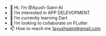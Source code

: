 - 👋 Hi, I’m @Ayush-Saini-AI
- 👀 I’m interested in APP DELEVOPMENT
- 🌱 I’m currently learning Dart
- 💞️ I’m looking to collaborate on FLutter
- 📫 How to reach me 1ayushsaini@gmail.com


<!---
Ayush-Saini-AI/Ayush-Saini-AI is a ✨ special ✨ repository because its `README.md` (this file) appears on your GitHub profile.
You can click the Preview link to take a look at your changes.
--->
